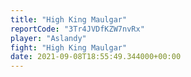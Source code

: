 ```yaml
---
title: "High King Maulgar"
reportCode: "3Tr4JVDfKZW7nvRx"
player: "Aslandy"
fight: "High King Maulgar"
date: 2021-09-08T18:55:49.344000+00:00
---
```

